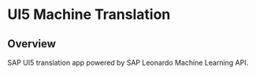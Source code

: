 # UI5 Machine Translation

## Overview
SAP UI5 translation app powered by SAP Leonardo Machine Learning API.
